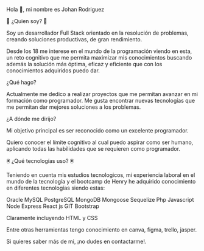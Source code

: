 Hola 👋, mi nombre es Johan Rodriguez

📄 ¿Quien soy? 📄

Soy un desarrollador Full Stack orientado en la resolución de problemas, creando soluciones productivas, de gran rendimiento.

Desde los 18 me interese en el mundo de la programación viendo en esta, un reto cognitivo que me permita maximizar mis conocimientos buscando además la solución más óptima, eficaz y eficiente que con los conocimientos adquiridos puedo dar. 

¿Qué hago?

Actualmente me dedico a realizar proyectos que me permitan avanzar en mi formación como programador. Me gusta encontrar nuevas tecnologías que me permitan dar mejores soluciones a los problemas.

¿A dónde me dirijo?

Mi objetivo principal es ser reconocido como un excelente programador.

Quiero conocer el límite cognitivo al cual puedo aspirar como ser humano, aplicando todas las habilidades que se requieren como programador.

🖲️ ¿Qué tecnologías uso? 🖲️

Teniendo en cuenta mis estudios tecnologicos, mi experiencia laboral en el mundo de la tecnología y el bootcamp de Henry he adquirido conocimiento en diferentes tecnologías siendo estas: 

Oracle
MySQL
PostgreSQL
MongoDB
Mongoose
Sequelize
Php
Javascript
Node
Express
React js
GIT
Bootstrap

Claramente incluyendo HTML y CSS

Entre otras herramientas tengo conocimiento en canva, figma, trello, jasper.

Si quieres saber más de mi, ¡no dudes en contactarme!.
